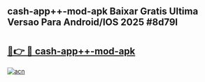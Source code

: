 ## cash-app++-mod-apk Baixar Gratis Ultima Versao Para Android/IOS 2025 #8d79l

# <h2><a href="https://ainizakaria.my?title=cash-app++-mod-apk&ref=20M">🔗👉 🔴 cash-app++-mod-apk</a></h2>

[![acn](https://github.com/user-attachments/assets/0f9c940e-d8b0-45ae-aac7-cd30a18b3e1c)](https://ainizakaria.my?title=cash-app++-mod-apk&ref=20M)

